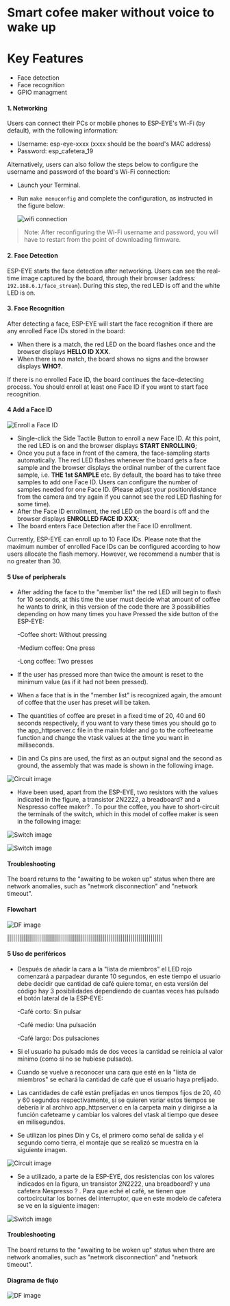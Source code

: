 # Smart cofee maker without voice to wake up

# Key Features

- Face detection
- Face recognition
- GPIO managment

#### 1. Networking

Users can connect their PCs or mobile phones to ESP-EYE's Wi-Fi (by default), with the following information:

- Username: esp-eye-xxxx (xxxx should be the board's MAC address)
- Password: esp_cafetera_19

Alternatively, users can also follow the steps below to configure the username and password of the board's Wi-Fi connection:

- Launch your Terminal.
- Run `make menuconfig` and complete the configuration, as instructed in the figure below:
	
	![wifi connection](../../../docs/_static/get-started/wifi_connection.jpeg)

> Note: After reconfiguring the Wi-Fi username and password, you will have to restart from the point of downloading firmware.

#### 2. Face Detection

ESP-EYE starts the face detection after networking. Users can see the real-time image captured by the board, through their browser (address: `192.168.6.1/face_stream`). During this step, the red LED is off and the white LED is on.

#### 3. Face Recognition

After detecting a face, ESP-EYE will start the face 
recognition if there are any enrolled Face IDs stored in the board:

- When there is a match, the red LED on the board flashes once and the browser displays **HELLO ID XXX**.
- When there is no match, the board shows no signs and the browser displays **WHO?**.

If there is no enrolled Face ID, the board continues the face-detecting process. You should enroll at least one Face ID if you want to start face 
recognition.

#### 4 Add a Face ID

![Enroll a Face ID](../../../docs/_static/get-started/face_id_enrollment_en.png)

- Single-click the Side Tactile Button to enroll a new Face ID. At this point, the red LED is on and the browser displays **START ENROLLING**;
- Once you put a face in front of the camera, the face-sampling starts automatically. The red LED flashes whenever the board gets a face sample and the browser displays the ordinal number of the current face sample, i.e. **THE 1st SAMPLE** etc. By default, the board has to take three samples to add one Face ID. Users can configure the number of samples needed for one Face ID. (Please adjust your position/distance from the camera and try again if you cannot see the red LED flashing for some time).
- After the Face ID enrollment, the red LED on the board is off and the browser displays **ENROLLED FACE ID XXX**;
- The board enters Face Detection after the Face ID enrollment.

Currently, ESP-EYE can enroll up to 10 Face IDs. Please note that the maximum number of enrolled Face IDs can be configured according to how users allocate the flash memory. However, we recommend a number that is no greater than 30.

#### 5 Use of peripherals

- After adding the face to the "member list" the red LED will begin to flash for 10 seconds, at this time the user must decide what amount of coffee he wants to drink, in this version of the code there are 3 possibilities depending on how many times you have Pressed the side button of the ESP-EYE:

	-Coffee short: Without pressing

	-Medium coffee: One press

	-Long coffee: Two presses

- If the user has pressed more than twice the amount is reset to the minimum value (as if it had not been pressed).

- When a face that is in the "member list" is recognized again, the amount of coffee that the user has preset will be taken.

- The quantities of coffee are preset in a fixed time of 20, 40 and 60 seconds respectively, if you want to vary these times you should go to the app_httpserver.c file in the main folder and go to the coffeeteame function and change the vtask values at the time you want in milliseconds.

- Din and Cs pins are used, the first as an output signal and the second as ground, the assembly that was made is shown in the following image.

![Circuit image](../Circuit.png)

- Have been used, apart from the ESP-EYE, two resistors with the values indicated in the figure, a transistor 2N2222, a breadboard? and a Nespresso coffee maker? . To pour the coffee, you have to short-circuit the terminals of the switch, which in this model of coffee maker is seen in the following image:

![Switch image](../Inside.jpg)

![Switch image](../Control_wires.jpg)

#### Troubleshooting

The board returns to the "awaiting to be woken up" status when there are network anomalies, such as "network disconnection" and "network timeout".

#### Flowchart

![DF image](../Esp_cafetera_2.jpeg)

||||||||||||||||||||||||||||||||||||||||||||||||||||||||||||||||||||||||||||||

#### 5 Uso de periféricos

- Después de añadir la cara a la "lista de miembros" el LED rojo comenzará a parpadear durante 10 segundos, en este tiempo el usuario debe decidir que cantidad de café quiere tomar, en esta versión del código hay 3 posibilidades dependiendo de cuantas veces has pulsado el botón lateral de la ESP-EYE:

	-Café corto: Sin pulsar
	
	-Café medio: Una pulsación
	
	-Café largo: Dos pulsaciones
	

- Si el usuario ha pulsado más de dos veces la cantidad se reinicia al valor mínimo (como si no se hubiese pulsado).

- Cuando se vuelve a reconocer una cara que esté en la "lista de miembros" se echará la cantidad de café que el usuario haya prefijado.

- Las cantidades de café están prefijadas en unos tiempos fijos de 20, 40 y 60 segundos respectivamente, si se quieren variar estos tiempos se debería ir al archivo app_httpserver.c en la carpeta main y dirigirse a la función cafeteame y cambiar los valores del vtask al tiempo que desee en milisegundos.

- Se utilizan los pines Din y Cs, el primero como señal de salida y el segundo como tierra, el montaje que se realizó se muestra en la siguiente imagen.

![Circuit image](../)

- Se a utilizado, a parte de la ESP-EYE, dos resistencias con los valores indicados en la figura, un transistor 2N2222, una breadboard? y una cafetera Nespresso ? . Para que eché el café, se tienen que cortocircuitar los bornes del interruptor, que en este modelo de cafetera se ve en la siguiente imagen:

![Switch image](../)

#### Troubleshooting

The board returns to the "awaiting to be woken up" status when there are network anomalies, such as "network disconnection" and "network timeout".

#### Diagrama de flujo

![DF image](../)

